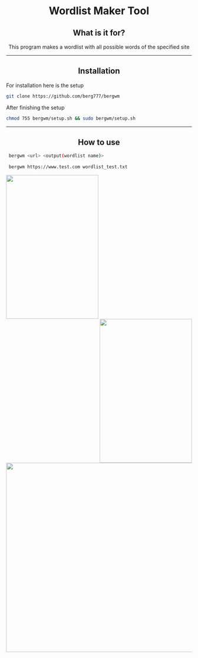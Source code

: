 <div align="center">
  
# Wordlist Maker Tool  
  
## What is it for?  
  
This program makes a wordlist with all possible words of the specified site
  
--- 
 
## Installation
</div>

For installation here is the setup

 ```sh
git clone https://github.com/berg777/bergwm
```

After finishing the setup
 
 ```sh
chmod 755 bergwm/setup.sh && sudo bergwm/setup.sh
```

<div align="center">

---
  
## How to use
  
</div>
  
```sh
 bergwm <url> <output(wordlist name)>
 
 bergwm https://www.test.com wordlist_test.txt
```
<img src="https://i.pinimg.com/originals/ea/10/20/ea1020b019db82eb22b339fa9bf8c37b.gif" align="left" width="250px" height="389px">
 <img src="https://i.pinimg.com/originals/ea/10/20/ea1020b019db82eb22b339fa9bf8c37b.gif" align="right" width="250px" height="389px">

<img src="https://i.pinimg.com/originals/3c/2a/ad/3c2aad38e743710b31103fe2a410f734.gif" width="512px">

  
